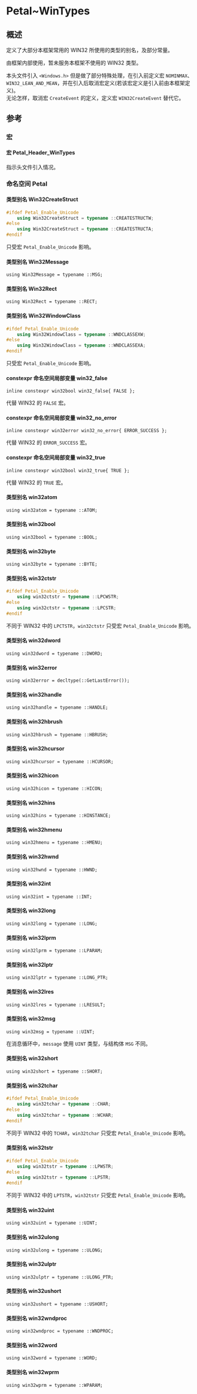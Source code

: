 # Petal~WinTypes

## 概述

定义了大部分本框架常用的 WIN32 所使用的类型的别名，及部分常量。  

由框架内部使用，暂未服务本框架不使用的 WIN32 类型。  

本头文件引入 `<Windows.h>` 但是做了部分特殊处理，在引入前定义宏 `NOMINMAX`、`WIN32_LEAN_AND_MEAN`，并在引入后取消宏定义(若该宏定义是引入前由本框架定义)。  
无论怎样，取消宏 `CreateEvent` 的定义，定义宏 `WIN32CreateEvent` 替代它。  

## 参考

### 宏

#### 宏 Petal_Header_WinTypes

指示头文件引入情况。  

### 命名空间 Petal

#### 类型别名 Win32CreateStruct

```cpp
#ifdef Petal_Enable_Unicode
    using Win32CreateStruct = typename ::CREATESTRUCTW;
#else
    using Win32CreateStruct = typename ::CREATESTRUCTA;
#endif
```

只受宏 `Petal_Enable_Unicode` 影响。  

#### 类型别名 Win32Message

`using Win32Message = typename ::MSG;`

#### 类型别名 Win32Rect

`using Win32Rect = typename ::RECT;`

#### 类型别名 Win32WindowClass

```cpp
#ifdef Petal_Enable_Unicode
    using Win32WindowClass = typename ::WNDCLASSEXW;
#else
    using Win32WindowClass = typename ::WNDCLASSEXA;
#endif
```

只受宏 `Petal_Enable_Unicode` 影响。  

#### constexpr 命名空间局部变量 win32_false

`inline constexpr win32bool win32_false{ FALSE };`  

代替 WIN32 的 `FALSE` 宏。  

#### constexpr 命名空间局部变量 win32_no_error

`inline constexpr win32error win32_no_error{ ERROR_SUCCESS };`

代替 WIN32 的 `ERROR_SUCCESS` 宏。  

#### constexpr 命名空间局部变量 win32_true

`inline constexpr win32bool win32_true{ TRUE };`  

代替 WIN32 的 `TRUE` 宏。  

#### 类型别名 win32atom

`using win32atom = typename ::ATOM;`

#### 类型别名 win32bool

`using win32bool = typename ::BOOL;`

#### 类型别名 win32byte

`using win32byte = typename ::BYTE;`

#### 类型别名 win32ctstr

```cpp
#ifdef Petal_Enable_Unicode
    using win32ctstr = typename ::LPCWSTR;
#else
    using win32ctstr = typename ::LPCSTR;
#endif
```

不同于 WIN32 中的 `LPCTSTR`，`win32ctstr` 只受宏 `Petal_Enable_Unicode` 影响。  

#### 类型别名 win32dword

`using win32dword = typename ::DWORD;`

#### 类型别名 win32error

`using win32error = decltype(::GetLastError());`

#### 类型别名 win32handle

`using win32handle = typename ::HANDLE;`

#### 类型别名 win32hbrush

`using win32hbrush = typename ::HBRUSH;`

#### 类型别名 win32hcursor

`using win32hcursor = typename ::HCURSOR;`

#### 类型别名 win32hicon

`using win32hicon = typename ::HICON;`

#### 类型别名 win32hins

`using win32hins = typename ::HINSTANCE;`

#### 类型别名 win32hmenu

`using win32hmenu = typename ::HMENU;`

#### 类型别名 win32hwnd

`using win32hwnd = typename ::HWND;`

#### 类型别名 win32int

`using win32int = typename ::INT;`

#### 类型别名 win32long

`using win32long = typename ::LONG;`

#### 类型别名 win32lprm

`using win32lprm = typename ::LPARAM;`

#### 类型别名 win32lptr

`using win32lptr = typename ::LONG_PTR;`

#### 类型别名 win32lres

`using win32lres = typename ::LRESULT;`

#### 类型别名 win32msg

`using win32msg = typename ::UINT;`

在消息循环中，`message` 使用 `UINT` 类型，与结构体 `MSG` 不同。  

#### 类型别名 win32short

`using win32short = typename ::SHORT;`

#### 类型别名 win32tchar

```cpp
#ifdef Petal_Enable_Unicode
    using win32tchar = typename ::CHAR;
#else
    using win32tchar = typename ::WCHAR;
#endif
```

不同于 WIN32 中的 `TCHAR`，`win32tchar` 只受宏 `Petal_Enable_Unicode` 影响。  

#### 类型别名 win32tstr

```cpp
#ifdef Petal_Enable_Unicode
    using win32tstr = typename ::LPWSTR;
#else
    using win32tstr = typename ::LPSTR;
#endif
```

不同于 WIN32 中的 `LPTSTR`，`win32tstr` 只受宏 `Petal_Enable_Unicode` 影响。  

#### 类型别名 win32uint

`using win32uint = typename ::UINT;`

#### 类型别名 win32ulong

`using win32ulong = typename ::ULONG;`

#### 类型别名 win32ulptr

`using win32ulptr = typename ::ULONG_PTR;`

#### 类型别名 win32ushort

`using win32ushort = typename ::USHORT;`

#### 类型别名 win32wndproc

`using win32wndproc = typename ::WNDPROC;`  

#### 类型别名 win32word

`using win32word = typename ::WORD;`

#### 类型别名 win32wprm

`using win32wprm = typename ::WPARAM;`
